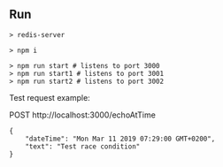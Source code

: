 ## Run
```
> redis-server

> npm i

> npm run start # listens to port 3000
> npm run start1 # listens to port 3001
> npm run start2 # listens to port 3002
```
Test request example:

POST http://localhost:3000/echoAtTime
```
{
	"dateTime": "Mon Mar 11 2019 07:29:00 GMT+0200",
	"text": "Test race condition"
}
```
